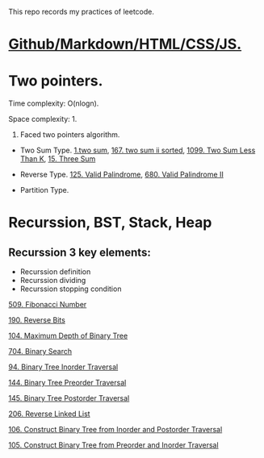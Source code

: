 This repo records my practices of leetcode.

# [Github/Markdown/HTML/CSS/JS.](basic/)

# Two pointers.

Time complexity: O(nlogn).

Space complexity: 1.

1. Faced two pointers algorithm.
  - Two Sum Type. [1.two sum](LC/1.two_sum.md),  [167. two sum ii sorted](), [1099. Two Sum Less Than K](LC/1099.Two_Sum_Less_Than_K.md), [15. Three Sum](LC/15.Three_Sum.md)

  - Reverse Type. [125. Valid Palindrome](LC/125.Valid_Palindrome.md), [680. Valid Palindrome II](LC/680.Valid_Palindrome_II.md)
  - Partition Type. 


# Recurssion, BST, Stack, Heap

## Recurssion 3 key elements:
- Recurssion definition
- Recurssion dividing
- Recurssion stopping condition

[509. Fibonacci Number](LC/509.Fibonacci_Number.md)


[190. Reverse Bits](LC/190.Reverse_Bits.md)

[104. Maximum Depth of Binary Tree](LC/104.Maximum_Depth_of_Binary_Tree.md)

[704. Binary Search](LC/704.Binary_Search.md)

[94. Binary Tree Inorder Traversal](LC/94.Binary_Tree_Inorder_Traversal.md)

[144. Binary Tree Preorder Traversal](LC/144.Binary_Tree_Preorder_Traversal.md)

[145. Binary Tree Postorder Traversal](LC/145.Binary_Tree_Postorder_Traversal.md) 

[206. Reverse Linked List](LC/206.md)

[106. Construct Binary Tree from Inorder and Postorder Traversal](LC/106.Construct_Binary_Tree.md)

[105. Construct Binary Tree from Preorder and Inorder Traversal](LC/105.md)
